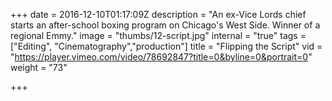+++
date = 2016-12-10T01:17:09Z
description = "An ex-Vice Lords chief starts an after-school boxing program on Chicago's West Side. Winner of a regional Emmy."
image = "thumbs/12-script.jpg"
internal = "true"
tags = ["Editing", "Cinematography","production"]
title = "Flipping the Script"
vid = "https://player.vimeo.com/video/78692847?title=0&byline=0&portrait=0"
weight = "73"

+++
